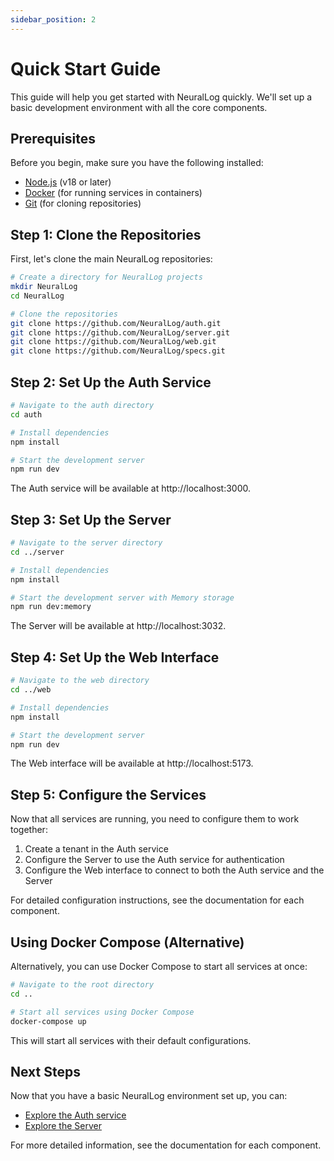 ```yaml
---
sidebar_position: 2
---
```


# Quick Start Guide

This guide will help you get started with NeuralLog quickly. We'll set up a basic development environment with all the core components.

## Prerequisites

Before you begin, make sure you have the following installed:

- [Node.js](https://nodejs.org/) (v18 or later)
- [Docker](https://www.docker.com/) (for running services in containers)
- [Git](https://git-scm.com/) (for cloning repositories)

## Step 1: Clone the Repositories

First, let's clone the main NeuralLog repositories:

```bash
# Create a directory for NeuralLog projects
mkdir NeuralLog
cd NeuralLog

# Clone the repositories
git clone https://github.com/NeuralLog/auth.git
git clone https://github.com/NeuralLog/server.git
git clone https://github.com/NeuralLog/web.git
git clone https://github.com/NeuralLog/specs.git
```

## Step 2: Set Up the Auth Service

```bash
# Navigate to the auth directory
cd auth

# Install dependencies
npm install

# Start the development server
npm run dev
```

The Auth service will be available at http://localhost:3000.

## Step 3: Set Up the Server

```bash
# Navigate to the server directory
cd ../server

# Install dependencies
npm install

# Start the development server with Memory storage
npm run dev:memory
```

The Server will be available at http://localhost:3032.

## Step 4: Set Up the Web Interface

```bash
# Navigate to the web directory
cd ../web

# Install dependencies
npm install

# Start the development server
npm run dev
```

The Web interface will be available at http://localhost:5173.

## Step 5: Configure the Services

Now that all services are running, you need to configure them to work together:

1. Create a tenant in the Auth service
2. Configure the Server to use the Auth service for authentication
3. Configure the Web interface to connect to both the Auth service and the Server

For detailed configuration instructions, see the documentation for each component.

## Using Docker Compose (Alternative)

Alternatively, you can use Docker Compose to start all services at once:

```bash
# Navigate to the root directory
cd ..

# Start all services using Docker Compose
docker-compose up
```

This will start all services with their default configurations.

## Next Steps

Now that you have a basic NeuralLog environment set up, you can:

- [Explore the Auth service](../components/auth/overview.md)
- [Explore the Server](../components/log-server/overview.md)

For more detailed information, see the documentation for each component.
